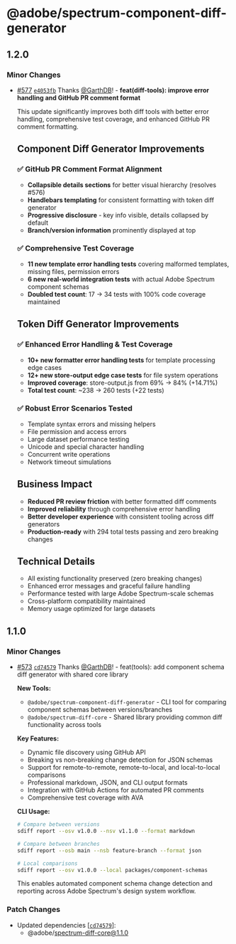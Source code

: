 # @adobe/spectrum-component-diff-generator

## 1.2.0

### Minor Changes

- [#577](https://github.com/adobe/spectrum-tokens/pull/577) [`e4053fb`](https://github.com/adobe/spectrum-tokens/commit/e4053fb7a92c000c6c6efde1766766e8fa6aa0d2) Thanks [@GarthDB](https://github.com/GarthDB)! - **feat(diff-tools): improve error handling and GitHub PR comment format**

  This update significantly improves both diff tools with better error handling, comprehensive test coverage, and enhanced GitHub PR comment formatting.

  ## Component Diff Generator Improvements

  ### ✅ GitHub PR Comment Format Alignment
  - **Collapsible details sections** for better visual hierarchy (resolves #576)
  - **Handlebars templating** for consistent formatting with token diff generator
  - **Progressive disclosure** - key info visible, details collapsed by default
  - **Branch/version information** prominently displayed at top

  ### ✅ Comprehensive Test Coverage
  - **11 new template error handling tests** covering malformed templates, missing files, permission errors
  - **6 new real-world integration tests** with actual Adobe Spectrum component schemas
  - **Doubled test count**: 17 → 34 tests with 100% code coverage maintained

  ## Token Diff Generator Improvements

  ### ✅ Enhanced Error Handling & Test Coverage
  - **10+ new formatter error handling tests** for template processing edge cases
  - **12+ new store-output edge case tests** for file system operations
  - **Improved coverage**: store-output.js from 69% → 84% (+14.71%)
  - **Total test count**: ~238 → 260 tests (+22 tests)

  ### ✅ Robust Error Scenarios Tested
  - Template syntax errors and missing helpers
  - File permission and access errors
  - Large dataset performance testing
  - Unicode and special character handling
  - Concurrent write operations
  - Network timeout simulations

  ## Business Impact
  - **Reduced PR review friction** with better formatted diff comments
  - **Improved reliability** through comprehensive error handling
  - **Better developer experience** with consistent tooling across diff generators
  - **Production-ready** with 294 total tests passing and zero breaking changes

  ## Technical Details
  - All existing functionality preserved (zero breaking changes)
  - Enhanced error messages and graceful failure handling
  - Performance tested with large Adobe Spectrum-scale schemas
  - Cross-platform compatibility maintained
  - Memory usage optimized for large datasets

## 1.1.0

### Minor Changes

- [#573](https://github.com/adobe/spectrum-tokens/pull/573) [`cd74579`](https://github.com/adobe/spectrum-tokens/commit/cd745798b88a137ee6fac8734cc872626fd09060) Thanks [@GarthDB](https://github.com/GarthDB)! - feat(tools): add component schema diff generator with shared core library

  **New Tools:**
  - `@adobe/spectrum-component-diff-generator` - CLI tool for comparing component schemas between versions/branches
  - `@adobe/spectrum-diff-core` - Shared library providing common diff functionality across tools

  **Key Features:**
  - Dynamic file discovery using GitHub API
  - Breaking vs non-breaking change detection for JSON schemas
  - Support for remote-to-remote, remote-to-local, and local-to-local comparisons
  - Professional markdown, JSON, and CLI output formats
  - Integration with GitHub Actions for automated PR comments
  - Comprehensive test coverage with AVA

  **CLI Usage:**

  ```bash
  # Compare between versions
  sdiff report --osv v1.0.0 --nsv v1.1.0 --format markdown

  # Compare between branches
  sdiff report --osb main --nsb feature-branch --format json

  # Local comparisons
  sdiff report --osv v1.0.0 --local packages/component-schemas
  ```

  This enables automated component schema change detection and reporting across Adobe Spectrum's design system workflow.

### Patch Changes

- Updated dependencies [[`cd74579`](https://github.com/adobe/spectrum-tokens/commit/cd745798b88a137ee6fac8734cc872626fd09060)]:
  - @adobe/spectrum-diff-core@1.1.0

